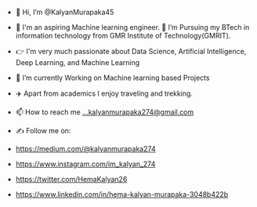 - 👋 Hi, I’m @KalyanMurapaka45
- 👀 I'm an aspiring Machine learning engineer.
  🏫 I’m Pursuing my BTech in information technology from GMR Institute of Technology(GMRIT).
  
- 👉 I'm very much passionate about Data Science, Artificial Intelligence, Deep Learning, and Machine Learning
- 🌱 I’m currently Working on Machine learning based Projects
- ✈️ Apart from academics I enjoy traveling and trekking.
- 📫 How to reach me ...kalyanmurapaka274@gmail.com
- ✍️ Follow me on:
- https://medium.com/@kalyanmurapaka274
- https://www.instagram.com/im_kalyan_274
- https://twitter.com/HemaKalyan26
- https://www.linkedin.com/in/hema-kalyan-murapaka-3048b422b
<!---
KalyanMurapaka45/KalyanMurapaka45 is a ✨ special ✨ repository because its `README.md` (this file) appears on your GitHub profile.
You can click the Preview link to take a look at your changes.
--->
